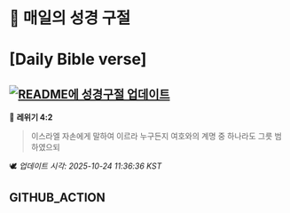 # 🙏 매일의 성경 구절
# [Daily Bible verse]
## [![README에 성경구절 업데이트](https://github.com/DONGSUKA/first_test/actions/workflows/update-readme-bible.yml/badge.svg)](https://github.com/DONGSUKA/first_test/actions/workflows/update-readme-bible.yml)
<!-- START_BIBLE_VERSE -->
📖 **레위기 4:2**
> 이스라엘 자손에게 말하여 이르라 누구든지 여호와의 계명 중 하나라도 그릇 범하였으되

🕊️ _업데이트 시각: 2025-10-24 11:36:36 KST_
  <!-- END_BIBLE_VERSE -->
## GITHUB_ACTION
